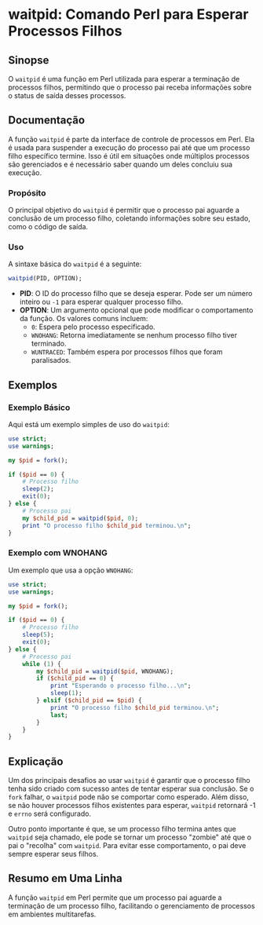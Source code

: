 <!--
Meta Description: # waitpid: Comando Perl para Esperar Processos Filhos ## Sinopse O `waitpid` é uma função em Perl utilizada para esperar a terminação de processos fil...
Meta Keywords: processo, waitpid, filho, que, pid
-->

# waitpid: Comando Perl para Esperar Processos Filhos

## Sinopse
O `waitpid` é uma função em Perl utilizada para esperar a terminação de processos filhos, permitindo que o processo pai receba informações sobre o status de saída desses processos.

## Documentação
A função `waitpid` é parte da interface de controle de processos em Perl. Ela é usada para suspender a execução do processo pai até que um processo filho específico termine. Isso é útil em situações onde múltiplos processos são gerenciados e é necessário saber quando um deles concluiu sua execução.

### Propósito
O principal objetivo do `waitpid` é permitir que o processo pai aguarde a conclusão de um processo filho, coletando informações sobre seu estado, como o código de saída.

### Uso
A sintaxe básica do `waitpid` é a seguinte:

```perl
waitpid(PID, OPTION);
```

- **PID**: O ID do processo filho que se deseja esperar. Pode ser um número inteiro ou `-1` para esperar qualquer processo filho.
- **OPTION**: Um argumento opcional que pode modificar o comportamento da função. Os valores comuns incluem:
  - `0`: Espera pelo processo especificado.
  - `WNOHANG`: Retorna imediatamente se nenhum processo filho tiver terminado.
  - `WUNTRACED`: Também espera por processos filhos que foram paralisados.

## Exemplos

### Exemplo Básico
Aqui está um exemplo simples de uso do `waitpid`:

```perl
use strict;
use warnings;

my $pid = fork();

if ($pid == 0) {
    # Processo filho
    sleep(2);
    exit(0);
} else {
    # Processo pai
    my $child_pid = waitpid($pid, 0);
    print "O processo filho $child_pid terminou.\n";
}
```

### Exemplo com WNOHANG
Um exemplo que usa a opção `WNOHANG`:

```perl
use strict;
use warnings;

my $pid = fork();

if ($pid == 0) {
    # Processo filho
    sleep(5);
    exit(0);
} else {
    # Processo pai
    while (1) {
        my $child_pid = waitpid($pid, WNOHANG);
        if ($child_pid == 0) {
            print "Esperando o processo filho...\n";
            sleep(1);
        } elsif ($child_pid == $pid) {
            print "O processo filho $child_pid terminou.\n";
            last;
        }
    }
}
```

## Explicação
Um dos principais desafios ao usar `waitpid` é garantir que o processo filho tenha sido criado com sucesso antes de tentar esperar sua conclusão. Se o `fork` falhar, o `waitpid` pode não se comportar como esperado. Além disso, se não houver processos filhos existentes para esperar, `waitpid` retornará -1 e `errno` será configurado.

Outro ponto importante é que, se um processo filho termina antes que `waitpid` seja chamado, ele pode se tornar um processo "zombie" até que o pai o "recolha" com `waitpid`. Para evitar esse comportamento, o pai deve sempre esperar seus filhos.

## Resumo em Uma Linha
A função `waitpid` em Perl permite que um processo pai aguarde a terminação de um processo filho, facilitando o gerenciamento de processos em ambientes multitarefas.